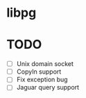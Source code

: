 # libpg

# TODO

+ [ ] Unix domain socket
+ [ ] CopyIn support
+ [ ] Fix exception bug
+ [ ] Jaguar query support